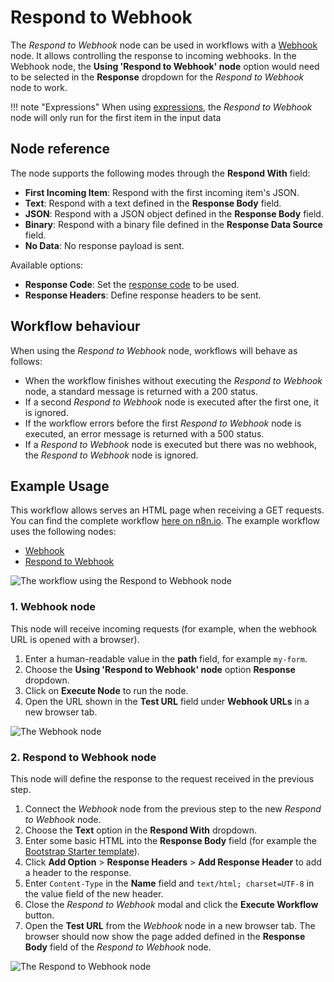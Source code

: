 # Respond to Webhook

The *Respond to Webhook* node can be used in workflows with a [Webhook](/integrations/builtin/core-nodes/n8n-nodes-base.webhook/) node. It allows controlling the response to incoming webhooks. In the Webhook node, the **Using 'Respond to Webhook' node** option would need to be selected in the **Response** dropdown for the *Respond to Webhook* node to work.

!!! note "Expressions"
    When using [expressions](/code-examples/expressions/), the *Respond to Webhook* node will only run for the first item in the input data


## Node reference

The node supports the following modes through the **Respond With** field:

- **First Incoming Item**: Respond with the first incoming item's JSON.
- **Text**: Respond with a text defined in the **Response Body** field.
- **JSON**: Respond with a JSON object defined in the **Response Body** field.
- **Binary**: Respond with a binary file defined in the **Response Data Source** field.
- **No Data**: No response payload is sent.

Available options:

- **Response Code**: Set the [response code](https://developer.mozilla.org/en-US/docs/Web/HTTP/Status) to be used.
- **Response Headers**: Define response headers to be sent.

## Workflow behaviour

When using the *Respond to Webhook* node, workflows will behave as follows:

- When the workflow finishes without executing the *Respond to Webhook* node, a standard message is returned with a 200 status.
- If a second *Respond to Webhook* node is executed after the first one, it is ignored.
- If the workflow errors before the first *Respond to Webhook* node is executed, an error message is returned with a 500 status.
- If a *Respond to Webhook* node is executed but there was no webhook, the *Respond to Webhook* node is ignored.

## Example Usage

This workflow allows serves an HTML page when receiving a GET requests. You can find the complete workflow [here on n8n.io](https://n8n.io/workflows/1306). The example workflow uses the following nodes:

- [Webhook](/integrations/builtin/core-nodes/n8n-nodes-base.webhook/)
- [Respond to Webhook]()

![The workflow using the Respond to Webhook node](/_images/integrations/builtin/core-nodes/respondtowebhook/workflow.png)

### 1. Webhook node

This node will receive incoming requests (for example, when the webhook URL is opened with a browser).

1. Enter a human-readable value in the **path** field, for example `my-form`.
2. Choose the **Using 'Respond to Webhook' node** option **Response** dropdown.
3. Click on **Execute Node** to run the node.
4. Open the URL shown in the **Test URL** field under **Webhook URLs** in a new browser tab.

![The Webhook node](/_images/integrations/builtin/core-nodes/respondtowebhook/webhook_node.png)

### 2. Respond to Webhook node

This node will define the response to the request received in the previous step.

1. Connect the *Webhook* node from the previous step to the new *Respond to Webhook* node.
2. Choose the **Text** option in the **Respond With** dropdown.
3. Enter some basic HTML into the **Response Body** field (for example the [Bootstrap Starter template](https://getbootstrap.com/docs/5.1/getting-started/introduction/#starter-template)).
4. Click **Add Option** > **Response Headers** > **Add Response Header** to add a header to the response.
5. Enter `Content-Type` in the **Name** field and `text/html; charset=UTF-8` in the value field of the new header.
6. Close the *Respond to Webhook* modal and click the **Execute Workflow** button.
7. Open the **Test URL** from the *Webhook* node in a new browser tab. The browser should now show the page added defined in the **Response Body** field of the *Respond to Webhook* node.

![The Respond to Webhook node](/_images/integrations/builtin/core-nodes/respondtowebhook/respond_to_webhook_node.png)

